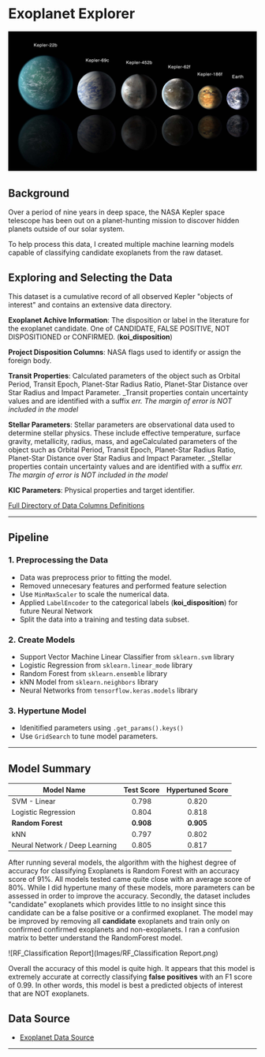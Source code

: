 # Exoplanet Explorer

![exoplanets.jpg](Images/exoplanets.jpg)


## Background

Over a period of nine years in deep space, the NASA Kepler space telescope has been out on a planet-hunting mission to discover hidden planets outside of our solar system.

To help process this data, I created multiple machine learning models capable of classifying candidate exoplanets from the raw dataset.


## Exploring and Selecting the Data

This dataset is a cumulative record of all observed Kepler "objects of interest" and contains an extensive data directory. 

**Exoplanet Achive Information**: The disposition or label in the literature for the exoplanet candidate. One of CANDIDATE, FALSE POSITIVE, NOT DISPOSITIONED or CONFIRMED. (**koi_disposition**)

**Project Disposition Columns**: NASA flags used to identify or assign the foreign body.

**Transit Properties**: Calculated parameters of the object such as  Orbital Period, Transit Epoch, Planet-Star Radius Ratio, Planet-Star Distance over Star Radius and Impact Parameter. _Transit properties contain uncertainty values and are identified with a suffix _err. The margin of error is NOT included in the model_

**Stellar Parameters**: Stellar parameters are observational data used to determine stellar physics. These include effective temperature, surface gravity, metallicity, radius, mass, and ageCalculated parameters of the object such as  Orbital Period, Transit Epoch, Planet-Star Radius Ratio, Planet-Star Distance over Star Radius and Impact Parameter. _Stellar properties contain uncertainty values and are identified with a suffix _err. The margin of error is NOT included in the model_

**KIC Parameters**: Physical properties and target identifier.

[Full Directory of Data Columns Definitions](https://exoplanetarchive.ipac.caltech.edu/docs/API_kepcandidate_columns.html)

- - -

## Pipeline

### 1. Preprocessing the Data

* Data was preprocess prior to fitting the model.
* Removed unnecesary features and performed feature selection
* Use `MinMaxScaler` to scale the numerical data.
* Applied `LabelEncoder` to the categorical labels (__koi_disposition__) for future Neural Network
* Split the data into a training and testing data subset.

### 2. Create Models

* Support Vector Machine Linear Classifier from `sklearn.svm` library
* Logistic Regression from `sklearn.linear_mode` library
* Random Forest from `sklearn.ensemble` library
* kNN Model from `sklearn.neighbors` library
* Neural Networks from `tensorflow.keras.models` library

### 3. Hypertune Model
* Idenitified parameters using `.get_params().keys()`
* Use `GridSearch` to tune model parameters.

- - -

## Model Summary

| Model Name    | Test Score         | Hypertuned Score
| ------------- | :-------------: | :-------------: 
| SVM - Linear  | 0.798  | 0.820
| Logistic Regression  | 0.804  | 0.818
| __Random Forest__  | __0.908__ | __0.905__
| kNN  | 0.797  | 0.802
| Neural Network / Deep Learning | 0.805  | 0.817


After running several models, the algorithm with the highest degree of accuracy for classifying Exoplanets is Random Forest with an accuracy score of 91%. All models tested came quite close with an average score of 80%. While I did hypertune many of these models, more parameters can be assessed in order to improve the accuracy. Secondly, the dataset includes "candidate" exoplanets which provides little to no insight since this candidate can be a false positive or a confirmed exoplanet. The model may be improved by removing all __candidate__ exoplanets and train only on confirmed confirmed exoplanets and non-exoplanets. I ran a confusion matrix to better understand the RandomForest model.

![RF_Classification Report](Images/RF_Classification Report.png)

Overall the accuracy of this model is quite high. It appears that this model is extremely accurate at correctly classifying __false positives__ with an F1 score of 0.99. In other words, this model is best a predicted objects of interest that are NOT exoplanets.


## Data Source

* [Exoplanet Data Source](https://www.kaggle.com/nasa/kepler-exoplanet-search-results)


- - -

